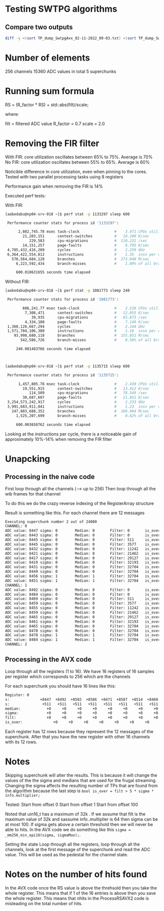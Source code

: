 # Testing SWTPG algorithms


## Compare two outputs 
```sh
diff -y <(sort TP_dump_SwtpgAvx_02-11-2022_09-03.txt) <(sort TP_dump_SwtpgNaive_02-11-2022_09-03.txt) | less
```


# Number of elements
256 channels 
15360 ADC values in total 
5 superchunks

# Running sum formula 


RS = (R_factor * RS) + std::abs(filt)/scale; 

where:

filt = filtered ADC value 
R_factor = 0.7
scale = 2.0


# Removing the FIR filter

With FIR: core utilization oscillates between 65% to 75%. Average is 70%
No FIR: core utilization oscillates between 55% to 65%. Average is 60% 

Noticible difference in core utilization, even when pinning to the cores. Tested with two parallel processing tasks using 8 registers 

Performance gain when removing the FIR is 14% 

Executed perf tests: 

With FIR: 

```sh
[aabedabu@np04-srv-018 ~]$ perf stat -p 1133297 sleep 600

 Performance counter stats for process id '1133297':

      2,082,745.78 msec task-clock                #    3.471 CPUs utilized          
        21,203,151      context-switches          #   10.180 K/sec                  
           229,583      cpu-migrations            #  110.231 /sec                   
        14,151,257      page-faults               #    6.795 K/sec                  
 4,705,432,416,209      cycles                    #    2.259 GHz                    
 6,364,422,554,812      instructions              #    1.35  insn per cycle         
   570,564,684,128      branches                  #  273.948 M/sec                  
     6,223,592,434      branch-misses             #    1.09% of all branches        

     600.018631655 seconds time elapsed

```

Without FIR: 
```sh
[aabedabu@np04-srv-018 ~]$ perf stat -p 1081773 sleep 240 

 Performance counter stats for process id '1081773':

        606,241.77 msec task-clock                #    2.526 CPUs utilized          
         7,308,471      context-switches          #   12.055 K/sec                  
            39,935      cpu-migrations            #   65.873 /sec                   
         4,334,180      page-faults               #    7.149 K/sec                  
 1,360,126,667,294      cycles                    #    2.244 GHz                    
 1,571,704,106,380      instructions              #    1.16  insn per cycle         
    93,998,680,118      branches                  #  155.051 M/sec                  
       542,586,726      branch-misses             #    0.58% of all branches        

     240.001483766 seconds time elapsed



[aabedabu@np04-srv-018 ~]$ perf stat -p 1135715 sleep 600

 Performance counter stats for process id '1135715':

      1,457,805.78 msec task-clock                #    2.430 CPUs utilized          
        19,551,915      context-switches          #   13.412 K/sec                  
           114,509      cpu-migrations            #   78.549 /sec                   
        30,687,607      page-faults               #   21.051 K/sec                  
 3,254,573,242,917      cycles                    #    2.233 GHz                    
 3,991,683,911,841      instructions              #    1.23  insn per cycle         
   247,803,688,352      branches                  #  169.984 M/sec                  
     1,525,207,699      branch-misses             #    0.62% of all branches        

     600.003658762 seconds time elapsed


```

Looking at the instructions per cycle, there is a noticeable gain of approximately 10%-14% when removing the FIR filter

# Unapcking

## Processing in the naive code 

First loop through all the channels (--> up to 256)
Then loop through all the wib frames for that channel

To do this we do the crazy reverse indexing of the RegisterArray structure

Result is something like this. For each channel there are 12 messages

```sh
Executing superchunk number 2 out of 24000
CHANNEL: 0
ADC value: 8447 sigma: 0        Median: 0       Filter: 0       is_over: 0
ADC value: 8443 sigma: 0        Median: 0       Filter: 0       is_over: 0
ADC value: 8445 sigma: 0        Median: 0       Filter: 511     is_over: 1
ADC value: 8445 sigma: 0        Median: 0       Filter: 3577    is_over: 1
ADC value: 8432 sigma: 0        Median: 0       Filter: 11242   is_over: 1
ADC value: 8421 sigma: 0        Median: 0       Filter: 21462   is_over: 1
ADC value: 8417 sigma: 0        Median: 0       Filter: 29127   is_over: 1
ADC value: 8419 sigma: 0        Median: 0       Filter: 32193   is_over: 1
ADC value: 8431 sigma: 0        Median: 0       Filter: 32704   is_over: 1
ADC value: 8449 sigma: 0        Median: 0       Filter: 32704   is_over: 1
ADC value: 8456 sigma: 1        Median: 1       Filter: 32704   is_over: 1
ADC value: 8451 sigma: 1        Median: 1       Filter: 32704   is_over: 1
CHANNEL: 1
ADC value: 8492 sigma: 0        Median: 0       Filter: 0       is_over: 0
ADC value: 8484 sigma: 0        Median: 0       Filter: 0       is_over: 0
ADC value: 8469 sigma: 0        Median: 0       Filter: 511     is_over: 1
ADC value: 8459 sigma: 0        Median: 0       Filter: 3577    is_over: 1
ADC value: 8455 sigma: 0        Median: 0       Filter: 11242   is_over: 1
ADC value: 8459 sigma: 0        Median: 0       Filter: 21462   is_over: 1
ADC value: 8465 sigma: 0        Median: 0       Filter: 29127   is_over: 1
ADC value: 8461 sigma: 0        Median: 0       Filter: 32193   is_over: 1
ADC value: 8465 sigma: 0        Median: 0       Filter: 32704   is_over: 1
ADC value: 8470 sigma: 0        Median: 0       Filter: 32704   is_over: 1
ADC value: 8478 sigma: 1        Median: 1       Filter: 32704   is_over: 1
ADC value: 8484 sigma: 1        Median: 1       Filter: 32704   is_over: 1
CHANNEL: 2
```


## Processing in the AVX code

Loop through all the registers (1 to 16). We have 16 registers of 16 samples per register which corresponds to 256 which are the channels 


For each superchunk you should have 16 lines like this: 

```sh
Register: 0
s:              +8447  +8492  +8502  +8586  +8471  +8587  +8514  +8460  +8554  +8415  +8479  +8564  +8648  +8467  +8541  +8547 
s:               +511   +511   +511   +511   +511   +511   +511   +511   +511   +511   +511   +511   +511   +511   +511   +511 
median:            +0     +0     +0     +0     +0     +0     +0     +0     +0     +0     +0     +0     +0     +0     +0     +0 
sigma:             +0     +0     +0     +0     +0     +0     +0     +0     +0     +0     +0     +0     +0     +0     +0     +0 
filt:              +0     +0     +0     +0     +0     +0     +0     +0     +0     +0     +0     +0     +0     +0     +0     +0 
is_over:              +0     +0     +0     +0     +0     +0     +0     +0     +0     +0     +0     +0     +0     +0     +0     +0 
```
Each register has 12 rows because they represent the 12 messages of the superchunk. After that you have the new register with other 16 channels with its 12 rows.


# Notes

Skipping superchunk will alter the results. This is because it will change the values of the the sigma and medians that are used for the frugal streaming. Changing the sigma affects the resulting number of TPs that are found from the algorithm because the last step is `bool is_over = filt > 5 * sigma * info.multiplier;`


Tested: 
Start from offset 0 
Start from offset 1 
Start from offset 100 


Noted that uin16_t has a maximum of 32k . If we assume that filt is the maximum value of 32k and sassume info..multiplier is 64 then sigma can be at most 100. If sigma gets above a certain threshold then we will never be able to hits. In the AVX code we do something like this `sigma = _mm256_min_epi16(sigma, sigmaMax);`. 



Setting the state
Loop through all the registers, loop through all the channels, look at the first message of the superchunk and read the ADC value. This will be used as the pedestal for the channel state. 


# Notes on the number of hits found

In the AVX code once the RS value is above the threhsold then you take the whole register. This means that if 1 of the 16 entries is above then you save the whole register. This means that nhits in the ProcessRSAVX2 code is misleading on the total number of hits.